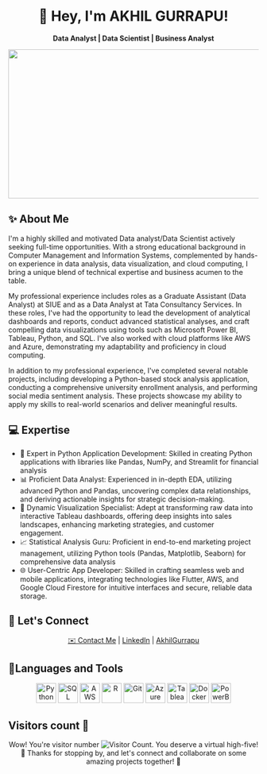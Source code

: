 <h1 align="center">👋 Hey, I'm AKHIL GURRAPU!</h1>

<p align="center">
  <strong> Data Analyst | Data Scientist | Business Analyst </strong>
</p>
<div align="center">
  <img src="https://media.tenor.com/qJ5evVs-_uUAAAAC/coding.gif" width="600" height="300"/>
</div>
<h2>✨ About Me</h2>

<p>
  I'm a highly skilled and motivated Data analyst/Data Scientist actively seeking full-time opportunities. With a strong educational background in Computer Management and Information Systems, complemented by hands-on experience in data analysis, data visualization, and cloud computing, I bring a unique blend of technical expertise and business acumen to the table.

My professional experience includes roles as a Graduate Assistant (Data Analyst) at SIUE and as a Data Analyst at Tata Consultancy Services. In these roles, I've had the opportunity to lead the development of analytical dashboards and reports, conduct advanced statistical analyses, and craft compelling data visualizations using tools such as Microsoft Power BI, Tableau, Python, and SQL. I've also worked with cloud platforms like AWS and Azure, demonstrating my adaptability and proficiency in cloud computing.

In addition to my professional experience, I've completed several notable projects, including developing a Python-based stock analysis application, conducting a comprehensive university enrollment analysis, and performing social media sentiment analysis. These projects showcase my ability to apply my skills to real-world scenarios and deliver meaningful results.
</p>

<h2>💻 Expertise</h2>

<ul>
  <li>🐍 Expert in Python Application Development: Skilled in creating Python applications with libraries like Pandas, NumPy, and Streamlit for financial analysis</li>
  <li>📊 Proficient Data Analyst: Experienced in in-depth EDA, utilizing advanced Python and Pandas, uncovering complex data relationships, and deriving actionable insights for strategic decision-making.</li>
  <li>🎨 Dynamic Visualization Specialist: Adept at transforming raw data into interactive Tableau dashboards, offering deep insights into sales landscapes, enhancing marketing strategies, and customer engagement.</li>
  <li>📈 Statistical Analysis Guru: Proficient in end-to-end marketing project management, utilizing Python tools (Pandas, Matplotlib, Seaborn) for comprehensive data analysis</li>
  <li>🌐 User-Centric App Developer: Skilled in crafting seamless web and mobile applications, integrating technologies like Flutter, AWS, and Google Cloud Firestore for intuitive interfaces and secure, reliable data storage.</li>
</ul>

<h2>🌟 Let's Connect</h2>

<p align="center">
  <a href="https://www.linkedin.com/in/akhilgurrapu">✉️ Contact Me</a> | <a href="https://www.linkedin.com/in/akhilgurrapu/">LinkedIn</a> | <a href="https://www.akhilgurrapu.com">AkhilGurrapu</a>
</p>

<h2>🎉Languages and Tools</h2>

<p align="center">
  <img height="40" src="https://img.icons8.com/color/48/000000/python.png" alt="Python">
  <img height="40" src="https://img.icons8.com/color/48/000000/sql.png" alt="SQL">
  <img height="40" src="https://img.icons8.com/?size=48&id=33039&format=png" alt="AWS">
  <img height="40" src="https://img.icons8.com/color/48/000000/r.png" alt="R">
  <img height="40" src="https://img.icons8.com/color/48/000000/git.png" alt="Git">
  <img height="40" src="https://cdn.jsdelivr.net/gh/devicons/devicon/icons/azure/azure-original.svg" alt="Azure">
  <img height="40" src="https://img.icons8.com/?size=48&id=9Kvi1p1F0tUo&format=png" alt="Tableau">
  <img height="40" src="https://img.icons8.com/color/48/000000/docker.png" alt="Docker">
  <img height="40" src="https://img.icons8.com/?size=48&id=3sGOUDo9nJ4k&format=png" alt="PowerBI">
</p>       


<h2> Visitors count 👀</h2>

<p align="center">
  Wow! You're visitor number <img src="https://profile-counter.glitch.me/sivabalanb/count.svg" alt="Visitor Count">. You deserve a virtual high-five! 🙌 Thanks for stopping by, and let's connect and collaborate on some amazing projects together! 💪
</p>

